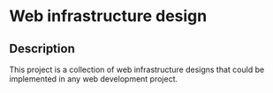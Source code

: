 # Web infrastructure design

## Description

This project is a collection of web infrastructure designs that could be implemented in any web development project.
